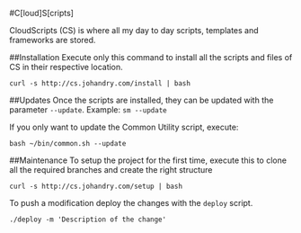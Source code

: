#C[loud]S[cripts]

CloudScripts (CS) is where all my day to day scripts, templates and frameworks are stored.

##Installation
Execute only this command to install all the scripts and files of CS in their respective location.

```
curl -s http://cs.johandry.com/install | bash
```

##Updates
Once the scripts are installed, they can be updated with the parameter ``--update``. Example: ``sm --update``

If you only want to update the Common Utility script, execute:

```
bash ~/bin/common.sh --update
```
##Maintenance
To setup the project for the first time, execute this to clone all the required branches and create the right structure

```
curl -s http://cs.johandry.com/setup | bash
```

To push a modification deploy the changes with the ``deploy`` script.

```
./deploy -m 'Description of the change'
```

